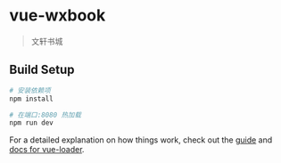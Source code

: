 # vue-wxbook

>文轩书城

## Build Setup

``` bash
# 安装依赖项
npm install

# 在端口:8080 热加载
npm run dev

```

For a detailed explanation on how things work, check out the [guide](http://vuejs-templates.github.io/webpack/) and [docs for vue-loader](http://vuejs.github.io/vue-loader).
